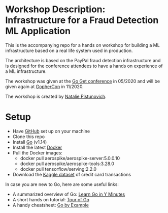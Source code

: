 # Workshop Description: Infrastructure for a Fraud Detection ML Application

This is the accompanying repo for a hands on workshop for building a ML infrastructure based on a real life system used in production.

The architecture is based on the PayPal fraud detection infrastructure and is designed for the conference attendees to have a hands on experience of a ML infrastructure.

The workshop was given at the [Go Get conference](https://www.gogetcommunity.com/) in 05/2020 and will be given again at [GopherCon](https://www.gophercon.com/) in 11/2020. 

The workshop is created by [Natalie Pistunovich](https://twitter.com/nataliepis). 

# Setup

- Have [GitHub](https://help.github.com/en/github/getting-started-with-github/set-up-git) set up on your machine
- Clone this repo
- Install [Go](https://golang.org/dl/) (v1.14)
- Install the latest [Docker](https://docs.docker.com/get-docker/)
- Pull the Docker images:
  - docker pull aerospike/aerospike-server:5.0.0.10
  - docker pull aerospike/aerospike-tools:3.28.0
  - docker pull tensorflow/serving:2.2.0
- Download the [Kaggle dataset](https://www.kaggle.com/mlg-ulb/creditcardfraud/data) of credit card transactions 


In case you are new to Go, here are some useful links:
- A summarized overview of Go: [Learn Go in Y Minutes](https://learnxinyminutes.com/docs/go/)
- A short hands on tutorial: [Tour of Go](http://tour.golang.org/) 
- A handy cheatsheet: [Go by Example](https://gobyexample.com/)
